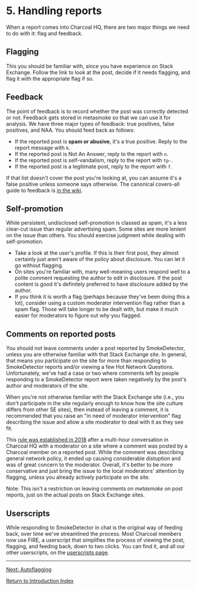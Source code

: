 ---
---

# 5. Handling reports
When a report comes into Charcoal HQ, there are two major things we need to do with it: flag
and feedback.

## Flagging
This you should be familiar with, since you have experience on Stack Exchange. Follow the link to look 
at the post, decide if it needs flagging, and flag it with the appropriate flag if so.

## Feedback
The point of feedback is to record whether the post was correctly detected or not. Feedback
gets stored in metasmoke so that we can use it for analysis. We have three major types of
feedback: true positives, false positives, and NAA. You should feed back as follows:

 - If the reported post is **spam or abusive**, it's a true positive. Reply to the report
   message with `k`.
 - If the reported post is Not An Answer, reply to the report with `n`.
 - If the reported post is self-vandalism, reply to the report with `tp-`.
 - If the reported post is a legitimate post, reply to the report with `f`.

If that list doesn't cover the post you're looking at, you can assume it's a false positive
unless someone says otherwise. The canonical covers-all guide to feedback is
[in the wiki][wiki].

## Self-promotion
While persistent, undisclosed self-promotion is classed as spam, it's a less clear-cut issue
than regular advertising spam. Some sites are more lenient on the issue than others. You
should exercise judgment while dealing with self-promotion.

 - Take a look at the user's profile. If this is their first post, they almost certainly
   just aren't aware of the policy about disclosure. You can let it go without flagging.
 - On sites you're familiar with, many well-meaning users respond well to a polite comment
   requesting the author to edit in disclosure. If the post content is good it's definitely
   preferred to have disclosure added by the author.
 - If you think it is worth a flag (perhaps because they've been doing this a lot),
   consider using a custom moderator intervention flag rather than a spam flag. Those will
   take longer to be dealt with, but make it much easier for moderators to figure out _why_
   you flagged.

## Comments on reported posts
You should not leave comments under a post reported by SmokeDetector, unless you are otherwise
familiar with that Stack Exchange site. In general, that means you participate on the site for
more than responding to SmokeDetector reports and/or viewing a few Hot Network Questions.
Unfortunately, we've had a case or two where comments left by people responding to a SmokeDetector
report were taken negatively by the post's author and moderators of the site.

When you're not otherwise familiar with the Stack Exchange site (i.e., you don't participate in the
site regularly enough to know how the site culture differs from other SE sites), then instead of
leaving a comment, it is recommended that you raise an "in need of moderator intervention" flag
describing the issue and allow a site moderator to deal with it as they see fit.

This [rule was established in 2018](https://chat.stackexchange.com/transcript/11540?m=43203660#43203660)
after a multi-hour conversation in Charcoal HQ with a moderator on a site where a comment
was posted by a Charcoal member on a reported post. While the comment was describing general
network policy, it ended up causing considerable distuption and was of great concern to the
moderator. Overall, it's better to be more conservative and just bring the issue to the
local moderators' attention by flagging, unless you already actively participate on the site.

Note: This isn't a restriction on leaving comments *on metasmoke* on post reports, just on the
actual posts on Stack Exchange sites.

## Userscripts
While responding to SmokeDetector in chat is the original way of feeding back, over time
we've streamlined the process. Most Charcoal members now use FIRE, a userscript that
simplifies the process of viewing the post, flagging, and feeding back, down to two clicks.
You can find it, and all our other userscripts, on the [userscripts page][us].

-----

[Next: Autoflagging][5]

[Return to Introduction Index][8]


[wiki]: https://charcoal-se.org/smokey/Feedback-Guidance
[us]: /scripts
[5]: /training/autoflagging
[8]: /training/index
